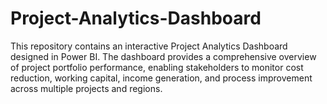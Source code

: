 # Project-Analytics-Dashboard
This repository contains an interactive Project Analytics Dashboard designed in Power BI. The dashboard provides a comprehensive overview of project portfolio performance, enabling stakeholders to monitor cost reduction, working capital, income generation, and process improvement across multiple projects and regions. 
